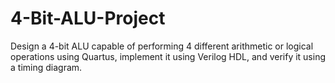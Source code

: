 # 4-Bit-ALU-Project
Design a 4-bit ALU capable of performing 4 different  arithmetic or logical operations using Quartus, implement it  using Verilog HDL, and verify it using a timing diagram.
